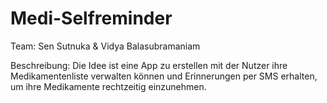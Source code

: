 # Medi-Selfreminder

Team: Sen Sutnuka & Vidya Balasubramaniam

Beschreibung:
Die Idee ist eine App zu erstellen mit der Nutzer ihre Medikamentenliste verwalten können und Erinnerungen per SMS erhalten, um ihre Medikamente rechtzeitig einzunehmen.
